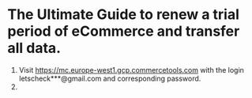 # The Ultimate Guide to renew a trial period of eCommerce and transfer all data.
1. Visit https://mc.europe-west1.gcp.commercetools.com with the login letscheck***@gmail.com and corresponding password.
2. 
